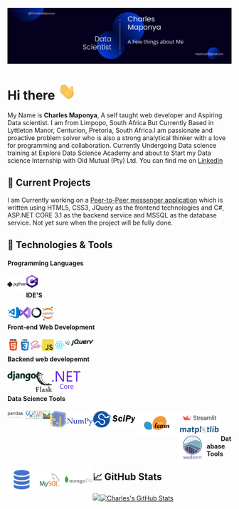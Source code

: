 [![Header](https://raw.githubusercontent.com/CharlesMaponya/CharlesMaponya/master/CharlesMaponya_Header.png "Header")](https://maponyacharles.dev/)

# Hi there <img src="https://raw.githubusercontent.com/CharlesMaponya/CharlesMaponya/master/wave.gif" width="40px">

My Name is **Charles Maponya**, A self taught web developer and Aspiring Data scientist. I am from Limpopo, South Africa But Currently Based in Lyttleton Manor, Centurion, Pretoria, South Africa.I am passionate and proactive problem solver who is also a strong analytical thinker
with a love for programming and collaboration. Currently Undergoing Data science training at Explore Data Science Academy and about to Start my Data science Internship with Old Mutual (Pty) Ltd. You can find me on [LinkedIn](https://www.linkedin.com/in/charles-maponya/)

## 🔭 Current Projects

I am Currently working on a [Peer-to-Peer messenger application](https://github.com/CharlesMaponya/MessengerUI) which is written using HTML5, CSS3, JQuery as the frontend technologies and C#, ASP.NET CORE 3.1 as the backend service and MSSQL as the database service. Not yet sure when the project will be fully done.

## 🔧 Technologies & Tools

#### Programming Languages

<img align="left" alt="Python" width="42px" src="https://raw.githubusercontent.com/CharlesMaponya/CharlesMaponya/master/Python_logo.svg" />
<img align="left" alt="CSharp" width="26px" src="https://raw.githubusercontent.com/CharlesMaponya/CharlesMaponya/master/c-sharp.svg" />

<br />

#### IDE'S
<img align="left" alt="Visual Studio Code" width="26px" src="https://raw.githubusercontent.com/github/explore/80688e429a7d4ef2fca1e82350fe8e3517d3494d/topics/visual-studio-code/visual-studio-code.png" />
<img align="left" alt="Visual Studio" width="26px" src="https://raw.githubusercontent.com/CharlesMaponya/CharlesMaponya/master/visual-studio.svg" />
<img align="left" alt="Anaconda" width="26px" src="https://raw.githubusercontent.com/CharlesMaponya/CharlesMaponya/master/cib-anaconda.svg" />
<img align="left" alt="Jupyter Notebooks" width="26px" src="https://raw.githubusercontent.com/CharlesMaponya/CharlesMaponya/master/jupyter-seeklogo.com.svg" />


<br />

#### Front-end Web Development

<img align="left" alt="HTML5" width="26px" src="https://raw.githubusercontent.com/github/explore/80688e429a7d4ef2fca1e82350fe8e3517d3494d/topics/html/html.png" />
<img align="left" alt="CSS3" width="26px" src="https://raw.githubusercontent.com/github/explore/80688e429a7d4ef2fca1e82350fe8e3517d3494d/topics/css/css.png" />
<img align="left" alt="Sass" width="26px" src="https://raw.githubusercontent.com/github/explore/80688e429a7d4ef2fca1e82350fe8e3517d3494d/topics/sass/sass.png" />
<img align="left" alt="JavaScript" width="26px" src="https://raw.githubusercontent.com/github/explore/80688e429a7d4ef2fca1e82350fe8e3517d3494d/topics/javascript/javascript.png" />
<img align="left" alt="React" width="26px" src="https://raw.githubusercontent.com/github/explore/80688e429a7d4ef2fca1e82350fe8e3517d3494d/topics/react/react.png" />
<img align="left" alt="JQuery" width="64px" src="https://raw.githubusercontent.com/CharlesMaponya/CharlesMaponya/master/jquery-logo.svg" />

<br />

#### Backend web developemnt

<img align="left" alt="jango Community" width="64px" src="https://raw.githubusercontent.com/CharlesMaponya/CharlesMaponya/master/django-community.svg" />
<img align="left" alt="Flask Logo" width="36px" src="https://raw.githubusercontent.com/CharlesMaponya/CharlesMaponya/master/flask-seeklogo.svg" />
<img align="left" alt="Dotnet Core" width="64px" src="https://raw.githubusercontent.com/CharlesMaponya/CharlesMaponya/master/dot-net-core-7.svg" />

<br/><br/>

#### Data Science Tools

<img align="left" alt="Pandas Logo" width="96px" src="https://raw.githubusercontent.com/CharlesMaponya/CharlesMaponya/master/pandas.png" />
<img align="left" alt="Numpy Logo" width="96px" src="https://raw.githubusercontent.com/CharlesMaponya/CharlesMaponya/master/NumPy_logo.svg" />
<img align="left" alt="Scipy Logo" width="96px" src="https://raw.githubusercontent.com/CharlesMaponya/CharlesMaponya/master/scipy.png" />
<img align="left" alt="Scikit-learn Logo" width="96px" src="https://raw.githubusercontent.com/CharlesMaponya/CharlesMaponya/master/sklearn.png" />
<img align="left" alt="Streamlit Logo" width="96px" src="https://raw.githubusercontent.com/CharlesMaponya/CharlesMaponya/master/streamlit.png" />
<img align="left" alt="Matplotlib Logo" width="96px" src="https://raw.githubusercontent.com/CharlesMaponya/CharlesMaponya/master/matplotlib.svg" />
<img align="left" alt="Seaborn Logo" width="64px" src="https://raw.githubusercontent.com/CharlesMaponya/CharlesMaponya/master/seaborn.png" />

<br/><br/>

#### Database Tools

<img align="left" alt="SQL" width="64px" src="https://raw.githubusercontent.com/github/explore/80688e429a7d4ef2fca1e82350fe8e3517d3494d/topics/sql/sql.png" />
<img align="left" alt="MySQL" width="64px" src="https://raw.githubusercontent.com/github/explore/80688e429a7d4ef2fca1e82350fe8e3517d3494d/topics/mysql/mysql.png" />
<img align="left" alt="MongoDB" width="64px" src="https://raw.githubusercontent.com/github/explore/80688e429a7d4ef2fca1e82350fe8e3517d3494d/topics/mongodb/mongodb.png" />

## &#x1f4c8; GitHub Stats

<a href="https://github.com/CharlesMaponya/CharlesMaponya">
  <img align="left" src="https://github-readme-stats.vercel.app/api/top-langs/?username=CharlesMaponya&title_color=ffffff&text_color=c9cacc&icon_color=2bbc8a&bg_color=1d1f21" />
</a>
<a href="https://github.com/CharlesMaponya/CharlesMaponya">
  <img align="center" src="https://github-readme-stats.vercel.app/api?username=CharlesMaponya&show_icons=true&line_height=27&count_private=true&title_color=ffffff&text_color=c9cacc&icon_color=2bbc8a&bg_color=1d1f21" alt="Charles's GitHub Stats" />
</a>

<!--
**CharlesMaponya/CharlesMaponya** is a ✨ _special_ ✨ repository because its `README.md` (this file) appears on your GitHub profile.

Here are some ideas to get you started:

- 🔭 I’m currently working on ...
- 🌱 I’m currently learning ...
- 👯 I’m looking to collaborate on ...
- 🤔 I’m looking for help with ...
- 💬 Ask me about ...
- 📫 How to reach me: ...
- 😄 Pronouns: ...
- ⚡ Fun fact: ...
-->
